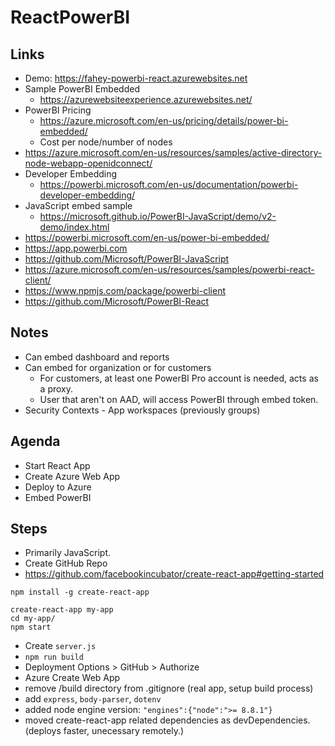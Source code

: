 # ReactPowerBI

## Links
* Demo: <https://fahey-powerbi-react.azurewebsites.net>
* Sample PowerBI Embedded
  - <https://azurewebsiteexperience.azurewebsites.net/>
* PowerBI Pricing
  - <https://azure.microsoft.com/en-us/pricing/details/power-bi-embedded/>
  - Cost per node/number of nodes
* <https://azure.microsoft.com/en-us/resources/samples/active-directory-node-webapp-openidconnect/>
* Developer Embedding
  - <https://powerbi.microsoft.com/en-us/documentation/powerbi-developer-embedding/>
* JavaScript embed sample
  - <https://microsoft.github.io/PowerBI-JavaScript/demo/v2-demo/index.html>
* <https://powerbi.microsoft.com/en-us/power-bi-embedded/>
* <https://app.powerbi.com>
* <https://github.com/Microsoft/PowerBI-JavaScript>
* <https://azure.microsoft.com/en-us/resources/samples/powerbi-react-client/>
* <https://www.npmjs.com/package/powerbi-client>
* <https://github.com/Microsoft/PowerBI-React>

## Notes
* Can embed dashboard and reports
* Can embed for organization or for customers
  - For customers, at least one PowerBI Pro account is needed, acts as a proxy.
  - User that aren't on AAD, will access PowerBI through embed token.
* Security Contexts - App workspaces (previously groups)

## Agenda
* Start React App
* Create Azure Web App
* Deploy to Azure
* Embed PowerBI

## Steps
* Primarily JavaScript. 
* Create GitHub Repo
* <https://github.com/facebookincubator/create-react-app#getting-started>
```
npm install -g create-react-app

create-react-app my-app
cd my-app/
npm start
```
* Create `server.js`
* `npm run build`
* Deployment Options > GitHub > Authorize
* Azure Create Web App
* remove /build directory from .gitignore (real app, setup build process)
* add `express`, `body-parser`, `dotenv`
* added node engine version: `"engines":{"node":">= 8.8.1"}`
* moved create-react-app related dependencies as devDependencies. (deploys faster, unecessary remotely.)

